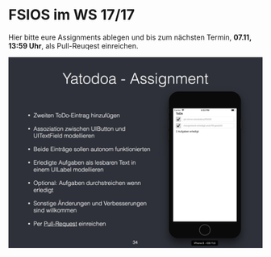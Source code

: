 # FSIOS im WS 17/17

Hier bitte eure Assignments ablegen und bis zum nächsten Termin, **07.11, 13:59 Uhr**, als Pull-Reuqest einreichen.

![Assigment 01](assignment_01.png "Assigment 01")
